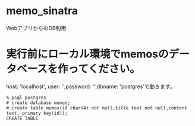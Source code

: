 # memo_sinatra
WebアプリからのDB利用
# 実行前にローカル環境でmemosのデータベースを作ってください。
host: 'localhost',   user: '',password: '',dbname: 'postgres'で動きます。
```
% psql postgres
# create database memos;
# create table memos(id char(4) not null,title text not null,content text, primary key(id));
CREATE TABLE
```